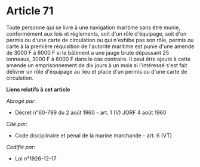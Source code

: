 # Article 71

Toute personne qui se livre à une navigation maritime sans être munie, conformément aux lois et règlements, soit d'un rôle
d'équipage, soit d'un permis ou d'une carte de circulation ou qui n'exhibe pas son rôle, permis ou carte à la première
réquisition de l'autorité maritime est punie d'une amende de 3000 F à 6000 F si le bâtiment a une jauge brute dépassant 25
tonneaux, 3000 F à 6000 F dans le cas contraire. Il peut être ajouté à cette amende un emprisonnement de dix jours à un mois
si l'intéressé s'est fait délivrer un rôle d'équipage au lieu et place d'un permis ou d'une carte de circulation.

**Liens relatifs à cet article**

_Abrogé par_:

  - Décret n°60-799 du 2 août 1960 - art. 1 (V) JORF 4 août 1960

_Cité par_:

  - Code disciplinaire et pénal de la marine marchande - art. 6 (VT)

_Codifié par_:

  - Loi n°1926-12-17
